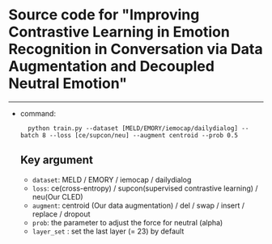 
# Source code for "Improving Contrastive Learning in Emotion Recognition in Conversation via Data Augmentation and Decoupled Neutral Emotion"

---
- command:
  
  ```
    python train.py --dataset [MELD/EMORY/iemocap/dailydialog] --batch 8 --loss [ce/supcon/neu] --augment centroid --prob 0.5
  ```

  ## Key argument
  
  - ```dataset```: MELD / EMORY / iemocap / dailydialog
  - ```loss```: ce(cross-entropy) / supcon(supervised contrastive learning) / neu(Our CLED)
  - ```augment```: centroid (Our data augmentation) / del / swap / insert / replace / dropout
  - ```prob```: the parameter to adjust the force for neutral (alpha)
  - ```layer_set``` : set the last layer (= 23) by default 
